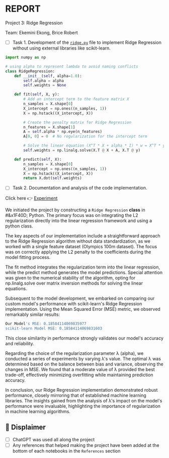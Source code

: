 # REPORT

Project 3: Ridge Regression

Team: Ekemini Ekong, Brice Robert 

- [ ] Task 1. Development of the [`ridge.py`](ridge.py) file to implement Ridge Regression without using external libraries like scikit-learn.

```python
import numpy as np

# using alpha to represent lambda to avoid naming conflicts
class RidgeRegression:
    def __init__(self, alpha=1.0):
        self.alpha = alpha
        self.weights = None

    def fit(self, X, y):
        # Add an intercept term to the feature matrix X
        n_samples = X.shape[0]
        X_intercept = np.ones((n_samples, 1))
        X = np.hstack((X_intercept, X))

        # Create the penalty matrix for Ridge Regression
        n_features = X.shape[1]
        A = self.alpha * np.eye(n_features)
        A[0, 0] = 0  # No regularization for the intercept term

        # Solve the linear equation (X^T * X + alpha * I) * w = X^T * y for weights
        self.weights = np.linalg.solve(X.T @ X + A, X.T @ y)

    def predict(self, X):
        n_samples = X.shape[0]
        X_intercept = np.ones((n_samples, 1))
        X = np.hstack((X_intercept, X))
        return X.dot(self.weights)
```

- [ ] Task 2. Documentation and analysis of the code implementation.

Click here &#x1F449; [Experiment](ridge.ipynb) 

We initiated the project by constructing a `Ridge Regression` **class** in #&x1F40D; Python. The primary focus was on integrating the L2 regularization directly into the linear regression framework and using a python class.

The key aspects of our implementation include a straightforward approach to the Ridge Regression algorithm without data standardization, as we worked with a single feature dataset (Olympics 100m dataset). The focus was on correctly applying the L2 penalty to the coefficients during the model fitting process.

The fit method integrates the regularization term into the linear regression, while the predict method generates the model predictions. Special attention was given to the numerical stability of the algorithm, opting for np.linalg.solve over matrix inversion methods for solving the linear equations.

Subsequent to the model development, we embarked on comparing our custom model's performance with scikit-learn's Ridge Regression implementation. Using the Mean Squared Error (MSE) metric, we observed remarkably similar results:

```powershell
Our Model's MSE: 0.18584114069835977
scikit-learn Model MSE: 0.18584114069831603
```

This close similarity in performance strongly validates our model's accuracy and reliability.

Regarding the choice of the regularization parameter λ (alpha), we conducted a series of experiments by varying λ's value. The optimal λ was determined based on the balance between bias and variance, observing the changes in MSE. We found that a moderate value of λ provided the best trade-off, effectively minimizing overfitting while maintaining prediction accuracy.

In conclusion, our Ridge Regression implementation demonstrated robust performance, closely mirroring that of established machine learning libraries. The insights gained from the analysis of λ's impact on the model's performance were invaluable, highlighting the importance of regularization in machine learning algorithms.

## &#x1F4D5; Displaimer
- [ ] ChatGPT was used all along the project
- [ ] Any references that helped making the project have been added at the bottom of each notebooks in the `References` section
